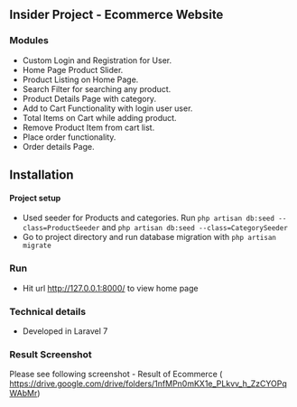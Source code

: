 ## Insider Project - Ecommerce Website

### Modules
 
- Custom Login and Registration for User.
- Home Page Product Slider.
- Product Listing on Home Page.
- Search Filter for searching any product.
- Product Details Page with category.
- Add to Cart Functionality with login user user.
- Total Items on Cart while adding product.
- Remove Product Item from cart list.
- Place order functionality.
- Order details Page.



## Installation

#### Project setup
- Used seeder for Products and categories. Run  ```php artisan db:seed --class=ProductSeeder``` and ```php artisan db:seed --class=CategorySeeder```
- Go to project directory and run database migration with ```php artisan migrate```


### Run

- Hit url http://127.0.0.1:8000/ to view home page

### Technical details
- Developed in Laravel 7


### Result Screenshot

Please see following screenshot - Result of Ecommerce  ( https://drive.google.com/drive/folders/1nfMPn0mKX1e_PLkvv_h_ZzCYOPqWAbMr)